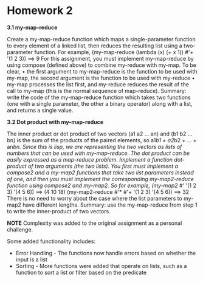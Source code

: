 # Homework 2

**3.1 my-map-reduce**

Create a my-map-reduce function which maps a single-parameter function to every element of a linked list, then reduces the resulting list using a two-parameter function. For example,
(my-map-reduce (lambda (x) (+ x 1)) #'+ '(1 2 3)) ==> 9
For this assignment, you must implement my-map-reduce by using compose (defined above) to combine my-reduce with my-map. To be clear,
	•	the first argument to my-map-reduce is the function to be used with my-map, the second argument is the function to be used with my-reduce
	•	my-map processes the list first, and my-reduce reduces the result of the call to my-map (this is the normal sequence of map-reduce).
Summary: write the code of the my-map-reduce function which takes two functions (one with a single parameter, the other a binary operator) along with a list, and returns a single value.

**3.2 Dot product with my-map-reduce**

The inner product or dot product of two vectors (a1 a2 ... an) and (b1 b2 ... bn) is the sum of the products of the paired elements, so a1*b1 + a2*b2 + ... + an*bn. Since this is lisp, we are representing the two vectors as lists of numbers that can be used with my-map-reduce.
The dot product can be easily expressed as a map-reduce problem. Implement a function dot-product of two arguments (the two lists). You first must implement a compose2 and a my-map2 functions that take two list parameters instead of one, and then you must implement the corresponding my-map2-reduce function using compose2 and my-map2.
So for example,
(my-map2 #'* '(1 2 3) '(4 5 6)) ==> (4 10 18)
(my-map2-reduce #'* #'+ '(1 2 3) '(4 5 6)) ==> 32
There is no need to worry about the case where the list parameters to my-map2 have different lengths.
Summary: use the my-map-reduce from step 1 to write the inner-product of two vectors.

**NOTE**
Complexity was added to the original assignment as a personal challenge. 

Some added functionality includes:
* Error Handling - The functions now handle errors based on whether the input is a list
* Sorting - More functions were added that operate on lists, such as a function to sort a list or filter based on the predicate
